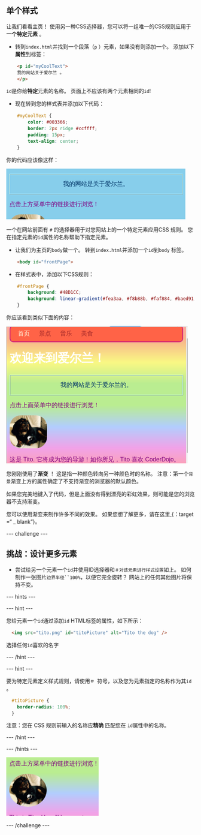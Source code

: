 ## 单个样式

让我们看看主页！ 使用另一种CSS选择器，您可以将一组唯一的CSS规则应用于**一个特定元素** 。

+ 转到` index.html `并找到一个段落（` p ` ）元素，如果没有则添加一个。 添加以下**属性**到标签：

```html
    <p id="myCoolText">
    我的网站关于爱尔兰 。
    </p> 
```

`id`是你给**特定**元素的名称。 页面上不应该有两个元素相同的`id`!

+ 现在转到您的样式表并添加以下代码：

```css
    #myCoolText {
        color: #003366;
        border: 2px ridge #ccffff;
        padding: 15px;
        text-align: center;
    }
```

你的代码应该像这样：

![具有不同颜色和边框的文本](images/paragraphIdStyle.png)

一个在网站前面有 `#` 的选择器用于对您网站上的一个特定元素应用CSS 规则。 您在指定元素的`id`属性的名称帮助下指定元素。

+ 让我们为主页的` body `做一个。 转到` index.html `并添加一个` id `到`body` 标签。

```html
    <body id="frontPage">
```

+ 在样式表中，添加以下CSS规则：

```css
    #frontPage {
        background: #48D1CC;
        background: linear-gradient(#fea3aa, #f8b88b, #faf884, #baed91, #baed91, #b2cefe, #f2a2e8, #fea3aa);
    }
```

你应该看到类似下面的内容：

![彩虹渐变背景](images/frontPageIdStyles.png)

您刚刚使用了**渐变** ！ 这是指一种颜色转向另一种颜色时的名称。 注意：第一个`背景`渐变上方的属性确定了不支持渐变的浏览器的默认颜色。

如果您完美地键入了代码，但是上面没有得到漂亮的彩虹效果，则可能是您的浏览器不支持渐变。

您可以使用渐变来制作许多不同的效果。 如果您想了解更多，请在这里[ ](http://dojo.soy/html2-css-gradients) {：target =“ _ blank”}。

\--- challenge \---

## 挑战：设计更多元素

+ 尝试给另一个元素一个` id `并使用ID选择器和`＃对该元素进行样式设置`如上。 如何制作一张图片`边界半径``100%`，以便它完全旋转？ 网站上的任何其他图片将保持不变。 

\--- hints \---

\--- hint \---

您给元素一个` id `通过添加` id ` HTML标签的属性，如下所示：

```html
  <img src="tito.png" id="titoPicture" alt="Tito the dog" />        
```

选择任何` id `喜欢的名字

\--- /hint \---

\--- hint \---

要为特定元素定义样式规则，请使用`＃ `符号，以及您为元素指定的名称作为其` id ` 。

```css
  #titoPicture {
    border-radius: 100%;
  }
```

注意：您在 CSS 规则前输入的名称应**精确** 匹配您在 `id`属性中的名称。

\--- /hint \---

\--- /hints \---

![Tito的圆形图片带有白色边框](images/titoPictureIdStyle.png)

\--- /challenge \---